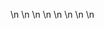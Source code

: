 

















































\n
\n
\n
\n
\n
\n
\n
\n














































































































































































































































